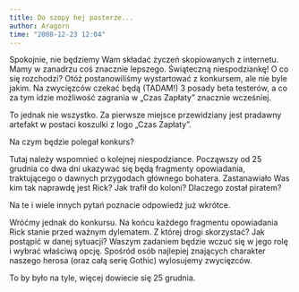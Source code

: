 ```yaml
---
title: Do szopy hej pasterze...
author: Aragorn
time: "2008-12-23 12:04"
---
```


Spokojnie, nie będziemy Wam składać życzeń skopiowanych z internetu. Mamy w zanadrzu coś znacznie lepszego. Świąteczną niespodziankę! O co się rozchodzi? Otóż postanowiliśmy wystartować z konkursem, ale nie byle jakim. Na zwycięzców czekać będą (TADAM!) 3 posady beta testerów, a co za tym idzie możliwość zagrania w „Czas Zapłaty” znacznie wcześniej.

To jednak nie wszystko. Za pierwsze miejsce przewidziany jest pradawny artefakt w postaci koszulki z logo „Czas Zapłaty”.

Na czym będzie polegał konkurs?

Tutaj należy wspomnieć o kolejnej niespodziance. Począwszy od 25 grudnia co dwa dni ukazywać się będą fragmenty opowiadania, traktującego o dawnych przygodach głównego bohatera. Zastanawiało Was kim tak naprawdę jest Rick? Jak trafił do koloni? Dlaczego został piratem?

Na te i wiele innych pytań poznacie odpowiedź już wkrótce.

Wróćmy jednak do konkursu. Na końcu każdego fragmentu opowiadania Rick stanie przed ważnym dylematem. Z której drogi skorzystać? Jak postąpić w danej sytuacji? Waszym zadaniem będzie wczuć się w jego rolę i wybrać właściwą opcję. Spośród osób najlepiej znających charakter naszego herosa (oraz całą serię Gothic) wylosujemy zwycięzców.

To by było na tyle, więcej dowiecie się 25 grudnia.